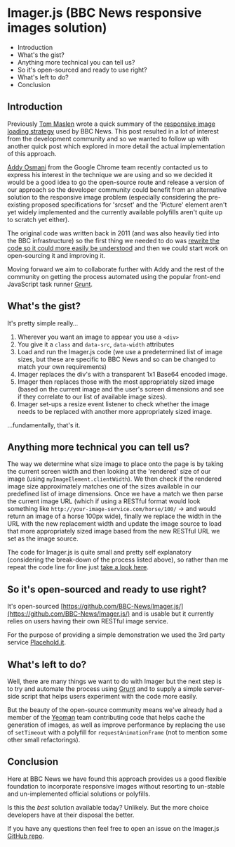 # Imager.js (BBC News responsive images solution)

- Introduction
- What's the gist?
- Anything more technical you can tell us?
- So it's open-sourced and ready to use right?
- What's left to do?
- Conclusion

## Introduction

Previously [Tom Maslen](http://twitter.com/tmaslen) wrote a quick summary of the [responsive image loading strategy](http://responsivenews.co.uk/post/50092458307/images) used by BBC News. This post resulted in a lot of interest from the development community and so we wanted to follow up with another quick post which explored in more detail the actual implementation of this approach.

[Addy Osmani](http://twitter.com/addyosmani) from the Google Chrome team recently contacted us to express his interest in the technique we are using and so we decided it would be a good idea to go the open-source route and release a version of our approach so the developer community could benefit from an alternative solution to the responsive image problem (especially considering the pre-existing proposed specifications for 'srcset' and the 'Picture' element aren't yet widely implemented and the currently available polyfills aren't quite up to scratch yet either).

The original code was written back in 2011 (and was also heavily tied into the BBC infrastructure) so the first thing we needed to do was [rewrite the code so it could more easily be understood](https://gist.github.com/Integralist/6157139) and then we could start work on open-sourcing it and improving it.

Moving forward we aim to collaborate further with Addy and the rest of the community on getting the process automated using the popular front-end JavaScript task runner [Grunt](http://gruntjs.com/).

## What's the gist?

It's pretty simple really…

1. Wherever you want an image to appear you use a `<div>`
2. You give it a `class` and `data-src`, `data-width` attributes
3. Load and run the Imager.js code (we use a predetermined list of image sizes, but these are specific to BBC News and so can be changed to match your own requirements)
4. Imager replaces the div's with a transparent 1x1 Base64 encoded image.
5. Imager then replaces those with the most appropriately sized image (based on the current image and the user's screen dimensions and see if they correlate to our list of available image sizes).
6. Imager set-ups a resize event listener to check whether the image needs to be replaced with another more appropriately sized image.

…fundamentally, that's it.

## Anything more technical you can tell us?

The way we determine what size image to place onto the page is by taking the current screen width and then looking at the 'rendered' size of our image (using `myImageElement.clientWidth`). We then check if the rendered image size approximately matches one of the sizes available in our predefined list of image dimensions. Once we have a match we then parse the current image URL (which if using a RESTful format would look something like `http://your-image-service.com/horse/100/` -> and would return an image of a horse 100px wide), finally we replace the width in the URL with the new replacement width and update the image source to load that more appropriately sized image based from the new RESTful URL we set as the image source.

The code for Imager.js is quite small and pretty self explanatory (considering the break-down of the process listed above), so rather than me repeat the code line for line just [take a look here](https://gist.github.com/Integralist/6229170).

## So it's open-sourced and ready to use right?

It's open-sourced [https://github.com/BBC-News/Imager.js/](https://github.com/BBC-News/Imager.js/) and is usable but it currently relies on users having their own RESTful image service.

For the purpose of providing a simple demonstration we used the 3rd party service [Placehold.it](http://placehold.it/).

## What's left to do?

Well, there are many things we want to do with Imager but the next step is to try and automate the process using [Grunt](http://gruntjs.com/) and to supply a simple server-side script that helps users experiment with the code more easily.

But the beauty of the open-source community means we've already had a member of the [Yeoman](http://yeoman.io/) team contributing code that helps cache the generation of images, as well as improve performance by replacing the use of `setTimeout` with a polyfill for `requestAnimationFrame` (not to mention some other small refactorings).

## Conclusion

Here at BBC News we have found this approach provides us a good flexible foundation to incorporate responsive images without resorting to un-stable and un-implemented official solutions or polyfills. 

Is this the *best* solution available today? Unlikely. But the more choice developers have at their disposal the better.

If you have any questions then feel free to open an issue on the Imager.js [GitHub repo](https://github.com/BBC-News/Imager.js/).
